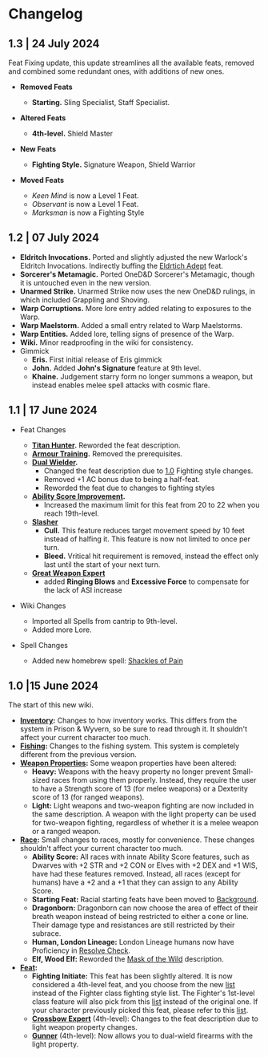 # Changelog

## 1.3 | 24 July 2024

Feat Fixing update, this update streamlines all the available feats, removed and combined some redundant ones, with additions of new ones.

- **Removed Feats**
    - **Starting.** Sling Specialist, Staff Specialist.

- **Altered Feats**
    - **4th-level.** Shield Master

- **New Feats**
    - **Fighting Style.** Signature Weapon, Shield Warrior

- **Moved Feats**
    - *Keen Mind* is now a Level 1 Feat.
    - *Observant* is now a Level 1 Feat.
    - *Marksman* is now a Fighting Style


## 1.2 | 07 July 2024

- **Eldritch Invocations.** Ported and slightly adjusted the new Warlock's Eldritch Invocations. Indirectly buffing the [Eldrtich Adept](../character-creation/feat/feat-starting.md#edritch-adept) feat.
- **Sorcerer's Metamagic.** Ported OneD&D Sorcerer's Metamagic, though it is untouched even in the new version.
- **Unarmed Strike.** Unarmed Strike now uses the new OneD&D rulings, in which included Grappling and Shoving.
- **Warp Corruptions.** More lore entry added relating to exposures to the Warp.
- **Warp Maelstorm.** Added a small entry related to Warp Maelstorms.
- **Warp Entities.** Added lore, telling signs of presence of the Warp.
- **Wiki.** Minor readproofing in the wiki for consistency.
- Gimmick
    - **Eris.** First initial release of Eris gimmick
    - **John.** Added **John's Signature** feature at 9th level.
    - **Khaine.** Judgement starry form no longer summons a weapon, but instead enables melee spell attacks with cosmic flare.

## 1.1 | 17 June 2024

- Feat Changes
    - **[Titan Hunter](../character-creation/feat/feat-starting.md#titan-hunter).** Reworded the feat description.
    - **[Armour Training](../character-creation/feat/feat-starting.md#armour-training).** Removed the prerequisites.
    - **[Dual Wielder](../character-creation/feat/feat-4th-level.md#dual-wielder).** 
        - Changed the feat description due to [1.0](#10-15-june-2024) Fighting style changes.
        - Removed +1 AC bonus due to being a half-feat.
        - Reworded the feat due to changes to fighting styles
    - **[Ability Score Improvement](../character-creation/feat/feat-4th-level.md#ability-score-improvement).** 
        - Increased the maximum limit for this feat from 20 to 22 when you reach 19th-level.
    - **[Slasher](../character-creation/feat/feat-4th-level.md#slasher)**
        - **Cull.** This feature reduces target movement speed by 10 feet instead of halfing it. This feature is now not limited to once per turn.
        - **Bleed.** Vritical hit requirement is removed, instead the effect only last until the start of your next turn.
    - **[Great Weapon Expert](../character-creation/feat/feat-8th-level.md#great-weapon-expert)**
        - added **Ringing Blows** and **Excessive Force** to compensate for the lack of ASI increase

- Wiki Changes
    - Imported all Spells from cantrip to 9th-level.
    - Added more Lore.

- Spell Changes
    - Added new homebrew spell: [Shackles of Pain](../spells/3rd-level.md#shackles-of-painhb)

## 1.0 |15 June 2024
The start of this new wiki.

- **[Inventory](../gameplay/homebrew/inventory.md):** Changes to how inventory works. This differs from the system in Prison & Wyvern, so be sure to read through it. It shouldn't affect your current character too much.
- **[Fishing](../gameplay/homebrew/fishing.md):** Changes to the fishing system. This system is completely different from the previous version.
- **[Weapon Properties](../equipment/weapon/index.md#weapon-properties):** Some weapon properties have been altered:
    - **Heavy:** Weapons with the heavy property no longer prevent Small-sized races from using them properly. Instead, they require the user to have a Strength score of 13 (for melee weapons) or a Dexterity score of 13 (for ranged weapons).
    - **Light:** Light weapons and two-weapon fighting are now included in the same description. A weapon with the light property can be used for two-weapon fighting, regardless of whether it is a melee weapon or a ranged weapon.
- **[Race](../character-creation/race/race.md):** Small changes to races, mostly for convenience. These changes shouldn't affect your current character too much.
    - **Ability Score:** All races with innate Ability Score features, such as Dwarves with +2 STR and +2 CON or Elves with +2 DEX and +1 WIS, have had these features removed. Instead, all races (except for humans) have a +2 and a +1 that they can assign to any Ability Score.
    - **Starting Feat:** Racial starting feats have been moved to [Background](../character-creation/index.md#3-choose-a-background).
    - **Dragonborn:** Dragonborn can now choose the area of effect of their breath weapon instead of being restricted to either a cone or line. Their damage type and resistances are still restricted by their subrace.
    - **Human, London Lineage:** London Lineage humans now have Proficiency in [Resolve Check](../gameplay/homebrew/resolve.md#resolve-check).
    - **Elf, Wood Elf:** Reworded the [Mask of the Wild](../character-creation/race/elf.md#wood-elf) description.
- **[Feat](../character-creation/feat/feat-4th-level.md):**
    - **Fighting Initiate:** This feat has been slightly altered. It is now considered a 4th-level feat, and you choose from the new [list] instead of the Fighter class fighting style list. The Fighter's 1st-level class feature will also pick from this [list] instead of the original one. If your character previously picked this feat, please refer to this [list].
    - **[Crossbow Expert](../character-creation/feat/feat-4th-level.md#crossbow-expert)** (4th-level): Changes to the feat description due to light weapon property changes.
    - **[Gunner](../character-creation/feat/feat-4th-level.md#gunner)** (4th-level): Now allows you to dual-wield firearms with the light property.

[list]: ../character-creation/feat/feat-fighting-style.md